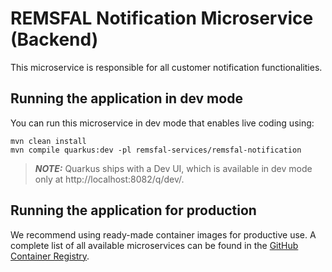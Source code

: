 # REMSFAL Notification Microservice (Backend)

This microservice is responsible for all customer notification functionalities.

## Running the application in dev mode

You can run this microservice in dev mode that enables live coding using:

```shell script
mvn clean install
mvn compile quarkus:dev -pl remsfal-services/remsfal-notification
```

> **_NOTE:_**  Quarkus ships with a Dev UI, which is available in dev mode only at http://localhost:8082/q/dev/.


## Running the application for production

We recommend using ready-made container images for productive use. A complete list of all available microservices can be found in the [GitHub Container Registry](https://github.com/remsfal/remsfal-backend/pkgs/container/remsfal-backend).
